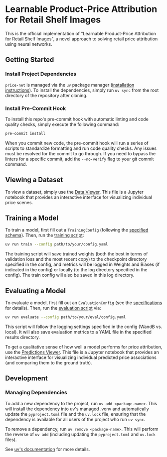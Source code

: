 # Learnable Product-Price Attribution for Retail Shelf Images

This is the official implementation of "Learnable Product-Price Attribution for Retail Shelf Images", a novel approach to solving retail price attribution using neural networks.

## Getting Started

### Install Project Dependencies

`price-net` is managed via the `uv` package manager ([installation instructions](https://docs.astral.sh/uv/getting-started/installation/)). To install the dependencies, simply run `uv sync` from the root directory of the repository after cloning.

### Install Pre-Commit Hook

To install this repo's pre-commit hook with automatic linting and code quality checks, simply execute the following command:

```bash
pre-commit install
```

When you commit new code, the pre-commit hook will run a series of scripts to standardize formatting and run code quality checks. Any issues must be resolved for the commit to go through. If you need to bypass the linters for a specific commit, add the `--no-verify` flag to your git commit command.

## Viewing a Dataset

To view a dataset, simply use the [Data Viewer](notebooks/data_viewer.ipynb). This file is a Jupyter notebook that provides an interactive interface for visualizing individual price scenes.

## Training a Model

To train a model, first fill out a `TrainingConfig` (following the [specified schema](src/price_net/configs.py)). Then, run the [training script](src/price_net/scripts/train.py):

```bash
uv run train --config path/to/your/config.yaml
```

The training script will save trained weights (both the best in terms of validation loss and the most recent copy) to the checkpoint directory specified in the config, and metrics will be logged in Weights and Biases (if indicated in the config) or locally (to the log directory specified in the config). The train config will also be saved in this log directory.

## Evaluating a Model

To evaluate a model, first fill out an `EvaluationConfig` (see the [specifications](src/price_net/configs.py) for details). Then, run the [evaluation script](src/price_net/scripts/evaluate.py) via:

```bash
uv run evaluate --config path/to/your/eval/config.yaml
```

This script will follow the logging settings specified in the config (WandB vs. local). It will also save evaluation metrics to a YAML file in the specified results directory.

To get a qualitative sense of how well a model performs for price attribution, use the [Predictions Viewer](notebooks/predictions_viewer.ipynb). This file is a Jupyter notebook that provides an interactive interface for visualizing individual predicted price associations (and comparing them to the ground truth).

## Development

### Managing Dependencies

To add a new dependency to the project, run `uv add <package-name>`. This will install the dependency into uv's managed .venv and automatically update the `pyproject.toml` file and the `uv.lock` file, ensuring that the dependency is available for all users of the project who run `uv sync`.

To remove a dependency, run `uv remove <package-name>`. This will perform the reverse of `uv add` (including updating the `pyproject.toml` and `uv.lock` files).

See [uv's documentation](https://docs.astral.sh/uv/guides/projects/#managing-dependencies) for more details.
